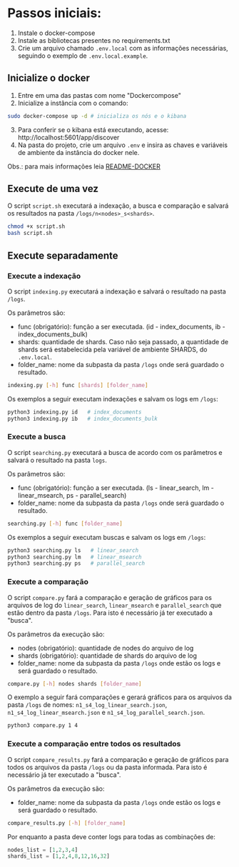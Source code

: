 # Passos iniciais:
1. Instale o docker-compose
2. Instale as bibliotecas presentes no requirements.txt
3. Crie um arquivo chamado ```.env.local``` com as informações necessárias, seguindo o exemplo de ```.env.local.example```.

## Inicialize o docker

1. Entre em uma das pastas com nome "Dockercompose"
2. Inicialize a instância com o comando:
```bash
sudo docker-compose up -d # inicializa os nós e o kibana
```
3. Para conferir se o kibana está executando, acesse: http://localhost:5601/app/discover
4. Na pasta do projeto, crie um arquivo ```.env``` e insira as chaves e variáveis de ambiente da instância do docker nele.

Obs.: para mais informações leia [README-DOCKER](./README-DOCKER.md)

## Execute de uma vez

O script ```script.sh``` executará a indexação, a busca e comparação e salvará os resultados na pasta ```/logs/n<nodes>_s<shards>```.

```bash
chmod +x script.sh
bash script.sh
```

## Execute separadamente

### Execute a indexação

O script ```indexing.py``` executará a indexação e salvará o resultado na pasta ```/logs```.

Os parâmetros são:
- func (obrigatório): função a ser executada. (id - index_documents, ib - index_documents_bulk)
- shards: quantidade de shards. Caso não seja passado, a quantidade de shards será estabelecida pela variável de ambiente SHARDS, do ```.env.local```.
- folder_name: nome da subpasta da pasta ```/logs``` onde será guardado o resultado.
```bash
indexing.py [-h] func [shards] [folder_name]
```

Os exemplos a seguir executam indexações e salvam os logs em ```/logs```:
```bash
python3 indexing.py id   # index_documents
python3 indexing.py ib   # index_documents_bulk
```

### Execute a busca

O script ```searching.py``` executará a busca de acordo com os parâmetros e salvará o resultado na pasta ```logs```.

Os parâmetros são:
- func (obrigatório): função a ser executada. (ls - linear_search, lm - linear_msearch, ps - parallel_search)
- folder_name: nome da subpasta da pasta ```/logs``` onde será guardado o resultado.
```bash
searching.py [-h] func [folder_name]
```

Os exemplos a seguir executam buscas e salvam os logs em ```/logs```:
```bash
python3 searching.py ls   # linear_search
python3 searching.py lm   # linear_msearch
python3 searching.py ps   # parallel_search
```

### Execute a comparação

O script ```compare.py``` fará a comparação e geração de gráficos para os arquivos de log do ```linear_search```, ```linear_msearch``` e ```parallel_search``` que estão dentro da pasta ```/logs```. Para isto é necessário já ter executado a "busca". 

Os parâmetros da execução são:
- nodes (obrigatório): quantidade de nodes do arquivo de log
- shards (obrigatório): quantidade de shards do arquivo de log
- folder_name: nome da subpasta da pasta ```/logs``` onde estão os logs e será guardado o resultado.
```bash
compare.py [-h] nodes shards [folder_name]
```

O exemplo a seguir fará comparações e gerará gráficos para os arquivos da pasta ```/logs``` de nomes: ```n1_s4_log_linear_search.json```, ```n1_s4_log_linear_msearch.json``` e ```n1_s4_log_parallel_search.json```.
```bash
python3 compare.py 1 4
```

### Execute a comparação entre todos os resultados

O script ```compare_results.py``` fará a comparação e geração de gráficos para todos os arquivos da pasta ```/logs``` ou da pasta informada. Para isto é necessário já ter executado a "busca". 

Os parâmetros da execução são:
<!-- - nodes (obrigatório): quantidade de nodes do arquivo de log
- shards (obrigatório): quantidade de shards do arquivo de log -->
- folder_name: nome da subpasta da pasta ```/logs``` onde estão os logs e será guardado o resultado.
```bash
compare_results.py [-h] [folder_name]
```

Por enquanto a pasta deve conter logs para todas as combinações de:
```python
nodes_list = [1,2,3,4]
shards_list = [1,2,4,8,12,16,32]
```

<!-- O exemplo a seguir fará comparações e gerará gráficos para os arquivos da pasta ```/logs``` de nomes: ```n1_s4_log_linear_search.json```, ```n1_s4_log_linear_msearch.json``` e ```n1_s4_log_parallel_search.json```.
```bash
python3 compare.py 1 4
``` -->


